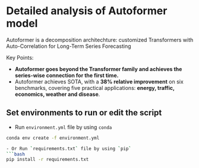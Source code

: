 # Detailed analysis of Autoformer model

Autoformer is a decomposition architechture: customized Transformers with Auto-Correlation for Long-Term Series Forecasting

Key Points:
  - **Autoformer goes beyond the Transformer family and achieves the series-wise connection for the first time.**
  - Autoformer achieves SOTA, with a **38% relative improvement** on six benchmarks, covering five practical applications: **energy, traffic, economics, weather and disease**.

## Set environments to run or edit the script
  - Run `environment.yml` file by using `conda`
  ```bash
  conda env create -f environment.yml

  - Or Run `requirements.txt` file by using `pip`
  ```bash
  pip install -r requirements.txt

